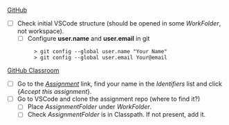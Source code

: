 <u>GitHub</u>
- [ ] Check initial VSCode structure (should be opened in some *WorkFolder*, not  workspace).
	- [ ] Configure **user.name** and **user.email** in git
       ```
         > git config --global user.name "Your Name"
         > git config --global user.email Your@email
         ```
<u>GitHub Classroom</u>
- [ ] Go to the [*Assignment*](https://classroom.github.com/a/BbCcMPr6)  link, find your name in the *Identifiers* list and click {*Accept this assignment*}.
- [ ] Go to VSCode and clone the assignment repo (where to find it?)
	- [ ] Place *AssignmentFolder* under *WorkFolder*.
	- [ ] Check *AssignmentFolder* is in Classpath. If not present, add it.

